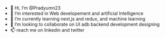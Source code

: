 - 👋 Hi, I’m @Pradyumn23
- 👀 I’m interested in Web developement and artificial Intelligence 
- 🌱 I’m currently learning next,js and redux, and machine learning
- 💞️ I’m looking to collaborate on UI adb backend development designing
- 📫 reach me on  linkedin and twitter

<!---
Pradyumn23/Pradyumn23 is a ✨ special ✨ repository because its `README.md` (this file) appears on your GitHub profile.
You can click the Preview link to take a look at your changes.
--->
